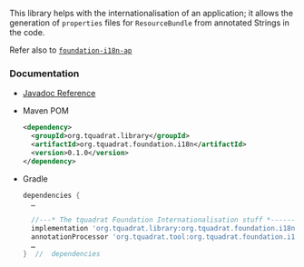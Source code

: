 This library helps with the internationalisation of an application; it allows the generation of `properties` files for `ResourceBundle` from annotated Strings in the code. 

Refer also to [`foundation-i18n-ap`](https://tquadrat.github.io/foundation-i18n-ap/) 

### Documentation

- [Javadoc Reference](https://tquadrat.github.io/foundation-i18n/javadoc/index.html)

- Maven POM
    ```xml
    <dependency>
      <groupId>org.tquadrat.library</groupId>
      <artifactId>org.tquadrat.foundation.i18n</artifactId>
      <version>0.1.0</version>
    </dependency>
    ```
- Gradle
    ```Groovy
    dependencies {
      …
  
      //---* The tquadrat Foundation Internationalisation stuff *--------------
      implementation 'org.tquadrat.library:org.tquadrat.foundation.i18n:0.1.0'
      annotationProcessor 'org.tquadrat.tool:org.tquadrat.foundation.i18n.ap:0.1.0'
      …
    }  //  dependencies
    ```